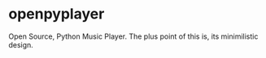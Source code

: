 # openpyplayer
Open Source, Python Music Player. The plus point of this is, its minimilistic design.
